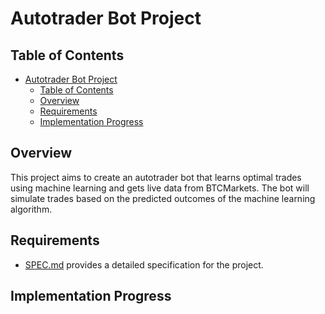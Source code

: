 # Autotrader Bot Project
## Table of Contents
- [Autotrader Bot Project](#autotrader-bot-project)
  - [Table of Contents](#table-of-contents)
  - [Overview](#overview)
  - [Requirements](#requirements)
  - [Implementation Progress](#implementation-progress)

## Overview

This project aims to create an autotrader bot that learns optimal trades using machine learning and gets live data from BTCMarkets. The bot will simulate trades based on the predicted outcomes of the machine learning algorithm.

## Requirements

- [SPEC.md](./SPEC.md) provides a detailed specification for the project.

## Implementation Progress
